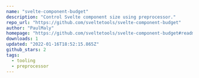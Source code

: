 ```yaml
---
name: "svelte-component-budget"
description: "Control Svelte component size using preprocessor."
repo_url: "https://github.com/sveltetools/svelte-component-budget"
author: "PaulMaly"
homepage: "https://github.com/sveltetools/svelte-component-budget#readme"
downloads: 1
updated: "2022-01-16T18:52:15.865Z"
github_stars: 2
tags: 
  - tooling
  - preprocessor
---
```

